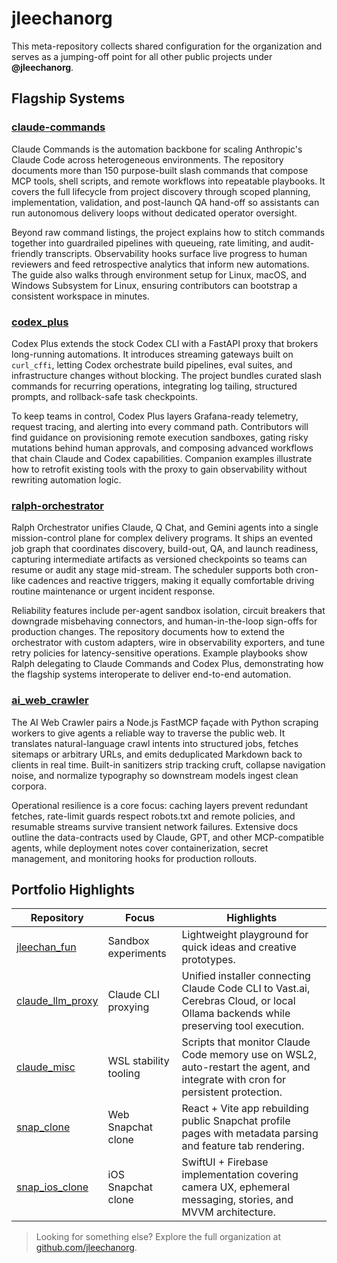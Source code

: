 # jleechanorg

This meta-repository collects shared configuration for the organization and serves as a jumping-off point for all other public projects under **@jleechanorg**.

## Flagship Systems

### [claude-commands](https://github.com/jleechanorg/claude-commands)
Claude Commands is the automation backbone for scaling Anthropic's Claude Code across heterogeneous environments. The repository documents more than 150 purpose-built slash commands that compose MCP tools, shell scripts, and remote workflows into repeatable playbooks. It covers the full lifecycle from project discovery through scoped planning, implementation, validation, and post-launch QA hand-off so assistants can run autonomous delivery loops without dedicated operator oversight.

Beyond raw command listings, the project explains how to stitch commands together into guardrailed pipelines with queueing, rate limiting, and audit-friendly transcripts. Observability hooks surface live progress to human reviewers and feed retrospective analytics that inform new automations. The guide also walks through environment setup for Linux, macOS, and Windows Subsystem for Linux, ensuring contributors can bootstrap a consistent workspace in minutes.

### [codex_plus](https://github.com/jleechanorg/codex_plus)
Codex Plus extends the stock Codex CLI with a FastAPI proxy that brokers long-running automations. It introduces streaming gateways built on `curl_cffi`, letting Codex orchestrate build pipelines, eval suites, and infrastructure changes without blocking. The project bundles curated slash commands for recurring operations, integrating log tailing, structured prompts, and rollback-safe task checkpoints.

To keep teams in control, Codex Plus layers Grafana-ready telemetry, request tracing, and alerting into every command path. Contributors will find guidance on provisioning remote execution sandboxes, gating risky mutations behind human approvals, and composing advanced workflows that chain Claude and Codex capabilities. Companion examples illustrate how to retrofit existing tools with the proxy to gain observability without rewriting automation logic.

### [ralph-orchestrator](https://github.com/jleechanorg/ralph-orchestrator)
Ralph Orchestrator unifies Claude, Q Chat, and Gemini agents into a single mission-control plane for complex delivery programs. It ships an evented job graph that coordinates discovery, build-out, QA, and launch readiness, capturing intermediate artifacts as versioned checkpoints so teams can resume or audit any stage mid-stream. The scheduler supports both cron-like cadences and reactive triggers, making it equally comfortable driving routine maintenance or urgent incident response.

Reliability features include per-agent sandbox isolation, circuit breakers that downgrade misbehaving connectors, and human-in-the-loop sign-offs for production changes. The repository documents how to extend the orchestrator with custom adapters, wire in observability exporters, and tune retry policies for latency-sensitive operations. Example playbooks show Ralph delegating to Claude Commands and Codex Plus, demonstrating how the flagship systems interoperate to deliver end-to-end automation.

### [ai_web_crawler](https://github.com/jleechanorg/ai_web_crawler)
The AI Web Crawler pairs a Node.js FastMCP façade with Python scraping workers to give agents a reliable way to traverse the public web. It translates natural-language crawl intents into structured jobs, fetches sitemaps or arbitrary URLs, and emits deduplicated Markdown back to clients in real time. Built-in sanitizers strip tracking cruft, collapse navigation noise, and normalize typography so downstream models ingest clean corpora.

Operational resilience is a core focus: caching layers prevent redundant fetches, rate-limit guards respect robots.txt and remote policies, and resumable streams survive transient network failures. Extensive docs outline the data-contracts used by Claude, GPT, and other MCP-compatible agents, while deployment notes cover containerization, secret management, and monitoring hooks for production rollouts.

## Portfolio Highlights

| Repository | Focus | Highlights |
| --- | --- | --- |
| [jleechan_fun](https://github.com/jleechanorg/jleechan_fun) | Sandbox experiments | Lightweight playground for quick ideas and creative prototypes. |
| [claude_llm_proxy](https://github.com/jleechanorg/claude_llm_proxy) | Claude CLI proxying | Unified installer connecting Claude Code CLI to Vast.ai, Cerebras Cloud, or local Ollama backends while preserving tool execution. |
| [claude_misc](https://github.com/jleechanorg/claude_misc) | WSL stability tooling | Scripts that monitor Claude Code memory use on WSL2, auto-restart the agent, and integrate with cron for persistent protection. |
| [snap_clone](https://github.com/jleechanorg/snap_clone) | Web Snapchat clone | React + Vite app rebuilding public Snapchat profile pages with metadata parsing and feature tab rendering. |
| [snap_ios_clone](https://github.com/jleechanorg/snap_ios_clone) | iOS Snapchat clone | SwiftUI + Firebase implementation covering camera UX, ephemeral messaging, stories, and MVVM architecture. |

> Looking for something else? Explore the full organization at [github.com/jleechanorg](https://github.com/jleechanorg).
